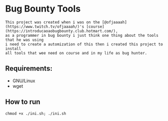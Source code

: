# Bug Bounty Tools

```
This project was created when i was on the [@ofjaaaah](https://www.twitch.tv/ofjaaaah/)'s [course](https://introducaoaobugbounty.club.hotmart.com/),
as a programmer in bug bounty i just think one thing about the tools that he was using
i need to create a automization of this then i created this project to install
all tools that wee need on course and in my life as bug hunter.
```

## Requirements:

- GNU/Linux
- wget

## How to run

```
chmod +x ./ini.sh; ./ini.sh
```
